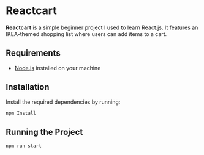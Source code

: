 # Reactcart

**Reactcart** is a simple beginner project I used to learn React.js. It features an IKEA-themed shopping list where users can add items to a cart.

## Requirements

- [Node.js](https://nodejs.org) installed on your machine
## Installation

Install the required dependencies by running:

```bash
npm Install
```

## Running the Project

```bash
npm run start
```